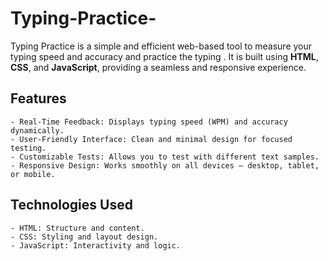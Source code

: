  # Typing-Practice-



Typing Practice  is a simple and efficient web-based tool to measure your typing speed and accuracy and practice the typing . It is built using **HTML**, **CSS**, and **JavaScript**, providing a seamless and responsive experience.

## Features
    - Real-Time Feedback: Displays typing speed (WPM) and accuracy dynamically.
    - User-Friendly Interface: Clean and minimal design for focused testing.
    - Customizable Tests: Allows you to test with different text samples.
    - Responsive Design: Works smoothly on all devices – desktop, tablet, or mobile.

## Technologies Used
    - HTML: Structure and content.
    - CSS: Styling and layout design.
    - JavaScript: Interactivity and logic.

